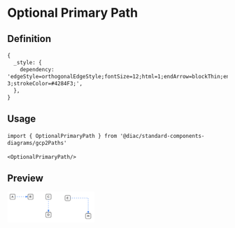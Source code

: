 # Optional Primary Path

## Definition

```
{
  _style: { 
    dependency: 'edgeStyle=orthogonalEdgeStyle;fontSize=12;html=1;endArrow=blockThin;endFill=1;rounded=0;strokeWidth=2;endSize=4;startSize=4;dashed=1;dashPattern=1 3;strokeColor=#4284F3;',
  },
}
```

## Usage

```
import { OptionalPrimaryPath } from '@diac/standard-components-diagrams/gcp2Paths'

<OptionalPrimaryPath/>
```

## Preview

<img src="./optional-primary-path.png" width="200"/>
